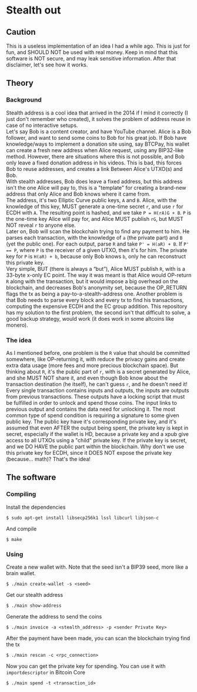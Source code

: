 # Stealth out
## Caution
This is a useless implementation of an idea I had a while ago. This is just for fun, and SHOULD
NOT be used with real money. Keep in mind that this software is NOT secure, and may leak sensitive information. After that disclaimer, let's see how it works.

## Theory
### Background
Stealth address is a cool idea that arrived in the 2014 if I mind it correctly (I just don't remember who created), it solves the problem of address reuse in case of no interactive setups.  
Let's say Bob is a content creator, and have YouTube channel. Alice is a Bob follower, and want to send some coins to Bob for his great job. If Bob have knowledge/ways to implement a donation site using, say BTCPay, his wallet can create a fresh new address when Alice request, using any BIP32-like method. However, there are situations where this is not possible, and Bob only leave a fixed donation address in his videos. This is bad, this forces Bob to reuse addresses, and creates a link Between Alice's UTXO(s) and Bob.  
With stealth addresses, Bob does leave a fixed address, but this address isn't the one Alice will pay to, this is a "template" for creating a brand-new address that only Alice and Bob knows where it came from.  
The address, it's two Elliptic Curve public keys, `A` and `B`. Alice, with the knowledge of this key, MUST generate a one-time secret `r`, and use `r` for ECDH with `A`. The resulting point is hashed, and we take `P = H(rA)G + B`. `P` is the one-time key Alice will pay for, and Alice MUST publish `rG`, but MUST NOT reveal `r` to anyone else.  
Later on, Bob will scan the blockchain trying to find any payment to him. He parses each transaction, with the knowledge of `a` (the private part) and `B` (yet the public one). For each output, parse `R` and take `P' = H(aR) + B`. If `P' == P`, where `P` is the receiver of a given UTXO, then it's for him. The private key for `P` is `H(aR) + b`, because only Bob knows `b`, only he can reconstruct this private key.  
Very simple, BUT (there is always a “but”), Alice MUST publish `R`, with is a 33-byte x-only EC point. The way it was meant is that Alice would OP-return `R` along with the transaction, but it would impose a big overhead on the blockchain, and decreases Bob's anonymity set, because the OP_RETURN flags the tx as being a pay-to-a-stealth-address one. Another problem is that Bob needs to parse every block and every tx to find his transactions, computing the expensive ECDH and the EC group addition. This repository has my solution to the first problem, the second isn't that difficult to solve, a good backup strategy, would work (it does work in some altcoins like monero).  

### The idea
As I mentioned before, one problem is the `R` value that should be committed somewhere, like OP-returning it, with reduce the privacy gains and create extra data usage (more fees and more precious blockchain space). But thinking about `R`, it's the public part of `r`, with is a secret generated by Alice, and she MUST NOT share it, and even though Bob know about the transaction destination (he itself), he can't guess `r`, and he doesn't need it! Every single transaction contains inputs and outputs, the inputs are outputs from previous transactions. These outputs have a locking script that must be fulfilled in order to unlock and spend those coins. The input links to previous output and contains the data need for unlocking it. The most common type of spend condition is requiring a signature to some given public key. The public key have it's corresponding private key, and it's assumed that even AFTER the output being spent, the private key is kept in secret, especially if the wallet is HD, because a private key and a xpub give access to all UTXOs using a "child" private key. If the private key is secret, and we DO HAVE the public part within the blockchain. Why don't we use this private key for ECDH, since it DOES NOT expose the private key (because… math)? That's the idea!
## The software
### Compiling
Install the dependencies
```
$ sudo apt-get install libsecp256k1 lssl libcurl libjson-c
```
And compile
```
$ make
```

### Using
Create a new wallet with. Note that the seed isn't a BIP39 seed, more like a brain wallet.
```
$ ./main create-wallet -s <seed>
```
Get our stealth address
```
$ ./main show-address
```
Generate the address to send the coins
```
$ ./main invoice -a <stealth_address> -p <sender Private Key>
```
After the payment have been made, you can scan the blockchain trying find the tx
```
$ ./main rescan -c <rpc_connection>
```
Now you can get the private key for spending. You can use it with `importdescriptor` in Bitcoin Core
```
$ ./main spend -t <transaction_id>
```